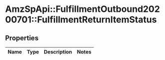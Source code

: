 # AmzSpApi::FulfillmentOutbound20200701::FulfillmentReturnItemStatus

## Properties
Name | Type | Description | Notes
------------ | ------------- | ------------- | -------------

